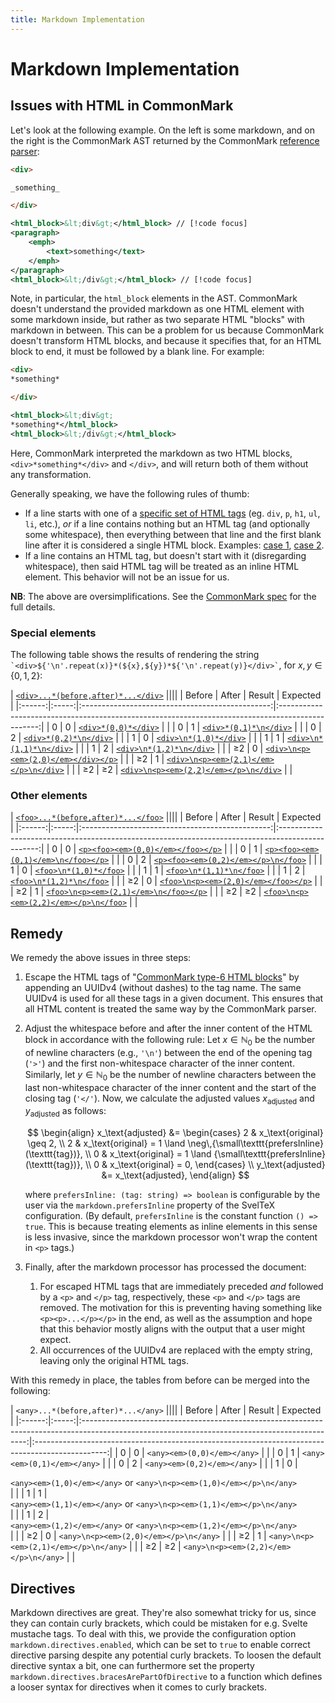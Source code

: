 ```yaml
---
title: Markdown Implementation
---
```


<script lang="ts" setup>
import { PhXCircle, PhCheckCircle, PhCircle, PhDotsThreeCircle } from '@phosphor-icons/vue';
</script>

# Markdown Implementation

## Issues with HTML in CommonMark

Let's look at the following example. On the left is some markdown, and on the
right is the CommonMark AST returned by the CommonMark [reference
parser][div22something]:

<div class="flex flex-col gap-4 sm:flex-row">
<div class="w-full">

```markdown
<div>

_something_

</div>
```

</div>
<div class="w-full">

```xml
<html_block>&lt;div&gt;</html_block> // [!code focus]
<paragraph>
    <emph>
        <text>something</text>
    </emph>
</paragraph>
<html_block>&lt;/div&gt;</html_block> // [!code focus]
```

</div>
</div>

Note, in particular, the `html_block` elements in the AST. CommonMark doesn't
understand the provided markdown as one HTML element with some markdown inside,
but rather as two separate HTML "blocks" with markdown in between. This can be a
problem for us because CommonMark doesn't transform HTML blocks, and because it
specifies that, for an HTML block to end, it must be followed by a blank line.
For example:

<div class="flex flex-col gap-4 sm:flex-row">
<div class="w-full">

```markdown
<div>
*something*

</div>
```

</div>
<div class="w-full">

```xml
<html_block>&lt;div&gt;
*something*</html_block>
<html_block>&lt;/div&gt;</html_block>
```

</div>
</div>

Here, CommonMark interpreted the markdown as two HTML blocks,
`<div>*something*</div>` and `</div>`, and will return both of them without any
transformation.

Generally speaking, we have the following rules of thumb:

-   If a line starts with one of a [specific set of HTML tags][html-blocks] (eg.
    `div`, `p`, `h1`, `ul`, `li`, etc.), _or_ if a line contains nothing but an
    HTML tag (and optionally some whitespace), then everything between that line
    and the first blank line after it is considered a single HTML block.
    Examples: [case 1], [case 2].
-   If a line contains an HTML tag, but doesn't start with it (disregarding
    whitespace), then said HTML tag will be treated as an inline HTML element.
    This behavior will not be an issue for us.

**NB**: The above are oversimplifications. See the [CommonMark spec][html-blocks]
for the full details.

### Special elements

The following table shows the results of rendering the string
`` `<div>${'\n'.repeat(x)}*(${x},${y})*${'\n'.repeat(y)}</div>` ``, for $x,y\in\{0,1,2\}$:

|  [`<div>...*(before,after)*...</div>`][divAll]  ||||
| Before | After |                     Result                      |                                             Expected                                             |
|:------:|:-----:|:-----------------------------------------------:|:------------------------------------------------------------------------------------------------:|
|   0    |   0   |          [`<div>*(0,0)*</div>`][div00]          |   <PhCircle color="var(--hig-brown)" class="opacity-90 inline" :size="20" weight="duotone" />    |
|   0    |   1   |         [`<div>*(0,1)*\n</div>`][div01]         |   <PhCircle color="var(--hig-brown)" class="opacity-90 inline" :size="20" weight="duotone" />    |
|   0    |   2   |         [`<div>*(0,2)*\n</div>`][div02]         |   <PhCircle color="var(--hig-brown)" class="opacity-90 inline" :size="20" weight="duotone" />    |
|   1    |   0   |         [`<div>\n*(1,0)*</div>`][div10]         |   <PhCircle color="var(--hig-brown)" class="opacity-90 inline" :size="20" weight="duotone" />    |
|   1    |   1   |        [`<div>\n*(1,1)*\n</div>`][div11]        |   <PhCircle color="var(--hig-brown)" class="opacity-90 inline" :size="20" weight="duotone" />    |
|   1    |   2   |        [`<div>\n*(1,2)*\n</div>`][div12]        |   <PhCircle color="var(--hig-brown)" class="opacity-90 inline" :size="20" weight="duotone" />    |
|   ≥2   |   0   |  [`<div>\n<p><em>(2,0)</em></div></p>`][div20]  |    <PhXCircle color="var(--hig-red)" class="opacity-90 inline" :size="20" weight="duotone" />    |
|   ≥2   |   1   | [`<div>\n<p><em>(2,1)</em></p>\n</div>`][div21] | <PhCheckCircle color="var(--hig-green)" class="opacity-90 inline" :size="20" weight="duotone" /> |
|   ≥2   |  ≥2   | [`<div>\n<p><em>(2,2)</em></p>\n</div>`][div22] | <PhCheckCircle color="var(--hig-green)" class="opacity-90 inline" :size="20" weight="duotone" /> |


### Other elements

|  [`<foo>...*(before,after)*...</foo>`][fooAll]  ||||
| Before | After |                     Result                      |                                             Expected                                             |
|:------:|:-----:|:-----------------------------------------------:|:------------------------------------------------------------------------------------------------:|
|   0    |   0   |   [`<p><foo><em>(0,0)</em></foo></p>`][foo00]   | <PhCheckCircle color="var(--hig-green)" class="opacity-90 inline" :size="20" weight="duotone" /> |
|   0    |   1   |  [`<p><foo><em>(0,1)</em>\n</foo></p>`][foo01]  | <PhCheckCircle color="var(--hig-green)" class="opacity-90 inline" :size="20" weight="duotone" /> |
|   0    |   2   |  [`<p><foo><em>(0,2)</em></p>\n</foo>`][foo02]  |    <PhXCircle color="var(--hig-red)" class="opacity-90 inline" :size="20" weight="duotone" />    |
|   1    |   0   |         [`<foo>\n*(1,0)*</foo>`][foo10]         |   <PhCircle color="var(--hig-brown)" class="opacity-90 inline" :size="20" weight="duotone" />    |
|   1    |   1   |        [`<foo>\n*(1,1)*\n</foo>`][foo11]        |   <PhCircle color="var(--hig-brown)" class="opacity-90 inline" :size="20" weight="duotone" />    |
|   1    |   2   |        [`<foo>\n*(1,2)*\n</foo>`][foo12]        |   <PhCircle color="var(--hig-brown)" class="opacity-90 inline" :size="20" weight="duotone" />    |
|   ≥2   |   0   |  [`<foo>\n<p><em>(2,0)</em></foo></p>`][foo20]  |    <PhXCircle color="var(--hig-red)" class="opacity-90 inline" :size="20" weight="duotone" />    |
|   ≥2   |   1   | [`<foo>\n<p><em>(2,1)</em>\n</foo></p>`][foo21] |    <PhXCircle color="var(--hig-red)" class="opacity-90 inline" :size="20" weight="duotone" />    |
|   ≥2   |  ≥2   | [`<foo>\n<p><em>(2,2)</em></p>\n</foo>`][foo22] | <PhCheckCircle color="var(--hig-green)" class="opacity-90 inline" :size="20" weight="duotone" /> |

<!-- <foo>\n<p><em>(2,0)</em></foo></p> -->

## Remedy

We remedy the above issues in three steps:

1.  Escape the HTML tags of "[CommonMark type-6 HTML blocks][html-blocks]" by
    appending an UUIDv4 (without dashes) to the tag name. The same UUIDv4 is
    used for all these tags in a given document. This ensures that all HTML
    content is treated the same way by the CommonMark parser.
2.  Adjust the whitespace before and after the inner content of the HTML block
    in accordance with the following rule: Let $x\in\mathbb{N}_0$ be the
    number of newline characters (e.g., `'\n'`) between the end of the opening
    tag (`'>'`) and the first non-whitespace character of the inner content. Similarly,
    let $y\in\mathbb{N}_0$ be the number of newline characters between the last
    non-whitespace character of the inner content and the start of the closing
    tag (`'</'`). Now, we calculate the adjusted values $x_\text{adjusted}$ and
    $y_\text{adjusted}$ as follows:

    $$
    \begin{align}
        x_\text{adjusted} &=
            \begin{cases}
                2 & x_\text{original} \geq 2, \\
                2 & x_\text{original} = 1 \land \neg\,{\small\texttt{prefersInline}(\texttt{tag})}, \\
                0 & x_\text{original} = 1 \land {\small\texttt{prefersInline}(\texttt{tag})}, \\
                0 & x_\text{original} = 0,
            \end{cases} \\
        y_\text{adjusted} &= x_\text{adjusted},
    \end{align}
    $$

    where `prefersInline: (tag: string) => boolean` is configurable by the user
    via the `markdown.prefersInline` property of the SvelTeX configuration. (By
    default, `prefersInline` is the constant function `() => true`. This is
    because treating elements as inline elements in this sense is less invasive,
    since the markdown processor won't wrap the content in `<p>` tags.)
3.  Finally, after the markdown processor has processed the document:
    1.  For escaped HTML tags that are immediately preceded _and_ followed by a
        `<p>` and `</p>` tag, respectively, these `<p>` and `</p>` tags are
        removed. The motivation for this is preventing having something like
        `<p><p>...</p></p>` in the end, as well as the assumption and hope that
        this behavior mostly aligns with the output that a user might expect.
    2.  All occurrences of the UUIDv4 are replaced with the empty string,
        leaving only the original HTML tags.


With this remedy in place, the tables from before can be merged into the
following:


|  `<any>...*(before,after)*...</any>`  ||||
| Before | After |                                                                     Result                                                                     |                                             Expected                                             |
|:------:|:-----:|:----------------------------------------------------------------------------------------------------------------------------------------------:|:------------------------------------------------------------------------------------------------:|
|   0    |   0   |                                                          `<any><em>(0,0)</em></any>`                                                           | <PhCheckCircle color="var(--hig-green)" class="opacity-90 inline" :size="20" weight="duotone" /> |
|   0    |   1   |                                                          `<any><em>(0,1)</em></any>`                                                           | <PhCheckCircle color="var(--hig-green)" class="opacity-90 inline" :size="20" weight="duotone" /> |
|   0    |   2   |                                                          `<any><em>(0,2)</em></any>`                                                           | <PhCheckCircle color="var(--hig-green)" class="opacity-90 inline" :size="20" weight="duotone" /> |
|   1    |   0   | <div class="inline-flex flex-col "> <span> `<any><em>(1,0)</em></any>` or </span> <span> `<any>\n<p><em>(1,0)</em></p>\n</any>` </span> </div> | <PhCheckCircle color="var(--hig-gray)" class="opacity-90 inline" :size="20" weight="duotone" />  |
|   1    |   1   | <div class="inline-flex flex-col "> <span> `<any><em>(1,1)</em></any>` or </span> <span> `<any>\n<p><em>(1,1)</em></p>\n</any>` </span> </div> | <PhCheckCircle color="var(--hig-gray)" class="opacity-90 inline" :size="20" weight="duotone" />  |
|   1    |   2   | <div class="inline-flex flex-col "> <span> `<any><em>(1,2)</em></any>` or </span> <span> `<any>\n<p><em>(1,2)</em></p>\n</any>` </span> </div> | <PhCheckCircle color="var(--hig-gray)" class="opacity-90 inline" :size="20" weight="duotone" />  |
|   ≥2   |   0   |                                                     `<any>\n<p><em>(2,0)</em></p>\n</any>`                                                     | <PhCheckCircle color="var(--hig-green)" class="opacity-90 inline" :size="20" weight="duotone" /> |
|   ≥2   |   1   |                                                     `<any>\n<p><em>(2,1)</em></p>\n</any>`                                                     | <PhCheckCircle color="var(--hig-green)" class="opacity-90 inline" :size="20" weight="duotone" /> |
|   ≥2   |  ≥2   |                                                     `<any>\n<p><em>(2,2)</em></p>\n</any>`                                                     | <PhCheckCircle color="var(--hig-green)" class="opacity-90 inline" :size="20" weight="duotone" /> |




## Directives

Markdown directives are great. They're also somewhat tricky for us, since they
can contain curly brackets, which could be mistaken for e.g. Svelte mustache
tags. To deal with this, we provide the configuration option
`markdown.directives.enabled`, which can be set to `true` to enable correct
directive parsing despite any potential curly brackets. To loosen the default
directive syntax a bit, one can furthermore set the property
`markdown.directives.bracesArePartOfDirective` to a function which defines a
looser syntax for directives when it comes to curly brackets.




<!-- Dingus -->

[html-blocks]: https://spec.commonmark.org/0.31.2/#html-blocks

[case 1]: https://spec.commonmark.org/dingus/?text=%3Cdiv%3E**text**%0Athis%20is%20all%20just%20_one_%20HTML%20block%2C%0Aand%20none%20of%20it%20will%20be%20transformed%0Ain%20any%20way.%20For%20example%3A%20**not%20bold**.%0AHowever%2C%20if%20we%20add%20one%20blank%20line...%0A%0A...then%20everything%20after%20that%20is%20back%20to%20normal%3B%20for%20example%3A%20**bold**.#result
[case 2]: https://spec.commonmark.org/dingus/?text=%3Csome-tag%20possibly-with%3D%22attributes%22%3E%0Athis%20is%20all%20just%20_one_%20HTML%20block%2C%0Aand%20none%20of%20it%20will%20be%20transformed%0Ain%20any%20way.%20For%20example%3A%20**not%20bold**.%0AHowever%2C%20if%20we%20add%20one%20blank%20line...%0A%0A...then%20everything%20after%20that%20is%20back%20to%20normal%3B%20for%20example%3A%20**bold**.#result

[div22something]: https://spec.commonmark.org/dingus/?text=%3Cdiv%3E%0A%0A*something*%0A%0A%3C%2Fdiv%3E#result


[div00]: https://spec.commonmark.org/dingus/?text=%3Cdiv%3E*(0%2C0)*%3C%2Fdiv%3E#result
[div01]: https://spec.commonmark.org/dingus/?text=%3Cdiv%3E*(0%2C1)*%0A%3C%2Fdiv%3E#result
[div02]: https://spec.commonmark.org/dingus/?text=%3Cdiv%3E*(0%2C2)*%0A%0A%3C%2Fdiv%3E#result
[div10]: https://spec.commonmark.org/dingus/?text=%3Cdiv%3E*(1%2C0)*%3C%2Fdiv%3E#result
[div11]: https://spec.commonmark.org/dingus/?text=%3Cdiv%3E*(1%2C1)*%0A%3C%2Fdiv%3E#result
[div12]: https://spec.commonmark.org/dingus/?text=%3Cdiv%3E*(1%2C2)*%0A%0A%3C%2Fdiv%3E#result
[div20]: https://spec.commonmark.org/dingus/?text=%3Cdiv%3E%0A%0A*(2%2C0)*%3C%2Fdiv%3E#result
[div21]: https://spec.commonmark.org/dingus/?text=%3Cdiv%3E%0A%0A*(2%2C1)*%0A%3C%2Fdiv%3E#result
[div22]: https://spec.commonmark.org/dingus/?text=%3Cdiv%3E%0A%0A*(2%2C2)*%0A%0A%3C%2Fdiv%3E#result
[divAll]: https://spec.commonmark.org/dingus/?text=%3Cdiv%3E*(0%2C0)*%3C%2Fdiv%3E%0A%0A%3Cdiv%3E*(0%2C1)*%0A%3C%2Fdiv%3E%0A%0A%3Cdiv%3E*(0%2C2)*%0A%0A%3C%2Fdiv%3E%0A%0A%3Cdiv%3E%0A*(1%2C0)*%3C%2Fdiv%3E%0A%0A%3Cdiv%3E%0A*(1%2C1)*%0A%3C%2Fdiv%3E%0A%0A%3Cdiv%3E%0A*(1%2C2)*%0A%0A%3C%2Fdiv%3E%0A%0A%3Cdiv%3E%0A%0A*(2%2C0)*%3C%2Fdiv%3E%0A%0A%3Cdiv%3E%0A%0A*(2%2C1)*%0A%3C%2Fdiv%3E%0A%0A%3Cdiv%3E%0A%0A*(2%2C2)*%0A%0A%3C%2Fdiv%3E#result


[foo00]: https://spec.commonmark.org/dingus/?text=%3Cfoo%3E*(0%2C0)*%3C%2Ffoo%3E#result
[foo01]: https://spec.commonmark.org/dingus/?text=%3Cfoo%3E*(0%2C1)*%0A%3C%2Ffoo%3E#result
[foo02]: https://spec.commonmark.org/dingus/?text=%3Cfoo%3E*(0%2C2)*%0A%0A%3C%2Ffoo%3E#result
[foo10]: https://spec.commonmark.org/dingus/?text=%3Cfoo%3E%0A*(1%2C0)*%3C%2Ffoo%3E#result
[foo11]: https://spec.commonmark.org/dingus/?text=%3Cfoo%3E%0A*(1%2C1)*%0A%3C%2Ffoo%3E#result
[foo12]: https://spec.commonmark.org/dingus/?text=%3Cfoo%3E%0A*(1%2C2)*%0A%0A%3C%2Ffoo%3E#result
[foo20]: https://spec.commonmark.org/dingus/?text=%3Cfoo%3E%0A%0A*(2%2C0)*%3C%2Ffoo%3E#result
[foo21]: https://spec.commonmark.org/dingus/?text=%3Cfoo%3E%0A%0A*(2%2C1)*%0A%3C%2Ffoo%3E#result
[foo22]: https://spec.commonmark.org/dingus/?text=%3Cfoo%3E%0A%0A*(2%2C2)*%0A%0A%3C%2Ffoo%3E#result
[fooAll]: https://spec.commonmark.org/dingus/?text=%3Cfoo%3E*(0%2C0)*%3C%2Ffoo%3E%0A%0A%3Cfoo%3E*(0%2C1)*%0A%3C%2Ffoo%3E%0A%0A%3Cfoo%3E*(0%2C2)*%0A%0A%3C%2Ffoo%3E%0A%0A%3Cfoo%3E%0A*(1%2C0)*%3C%2Ffoo%3E%0A%0A%3Cfoo%3E%0A*(1%2C1)*%0A%3C%2Ffoo%3E%0A%0A%3Cfoo%3E%0A*(1%2C2)*%0A%0A%3C%2Ffoo%3E%0A%0A%3Cfoo%3E%0A%0A*(2%2C0)*%3C%2Ffoo%3E%0A%0A%3Cfoo%3E%0A%0A*(2%2C1)*%0A%3C%2Ffoo%3E%0A%0A%3Cfoo%3E%0A%0A*(2%2C2)*%0A%0A%3C%2Ffoo%3E#result


